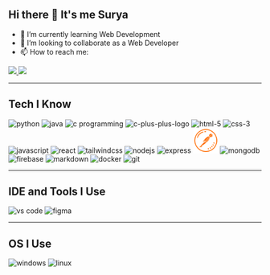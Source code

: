 <!-- Hi there 👋 It's me Surya -->
<h2>Hi there 👋 It's me Surya</h2>
<ul>
  <li>🌱 I’m currently learning Web Development</li>
  <li>👯 I’m looking to collaborate as a Web Developer</li>
  <li>📫 How to reach me:</li>
</ul>
<a href="https://www.linkedin.com/in/surya-palanisamy-/">
  <img src="https://img.shields.io/badge/LinkedIn-0077B5?style=for-the-badge&logo=linkedin&logoColor=white" />
</a>
<a href="https://www.instagram.com/surya_palanisamy28?igsh=eG1nbTN6eHAwazR2">
  <img src="https://img.shields.io/badge/Instagram-0077B5?style=for-the-badge&logo=instagram&logoColor=pink" />
</a>

<hr />

<!-- Tech I Know -->
<h2>Tech I Know</h2>
<div>
  <img height="50" width="50" src="https://img.icons8.com/color/50/000000/python.png" alt="python" />
  <img height="50" width="50" src="https://img.icons8.com/color/50/java-coffee-cup-logo--v1.png" alt="java" />
  <img height="50" width="50" src="https://img.icons8.com/color/50/000000/c-programming.png" alt="c programming" />
  <img width="50" height="50" src="https://img.icons8.com/color/100/c-plus-plus-logo.png" alt="c-plus-plus-logo"/>
  <img height="50" width="50" src="https://img.icons8.com/color/50/000000/html-5.png" alt="html-5" />
  <img height="50" width="50" src="https://img.icons8.com/color/50/css3.png" alt="css-3" />
  <img height="50" width="50" src="https://img.icons8.com/color/50/javascript.png" alt="javascript" />
  <img height="50" width="50" src="https://img.icons8.com/color/50/000000/react-native.png" alt="react" />
  <img height="50" width="50" src="https://img.icons8.com/color/50/tailwind_css.png" alt="tailwindcss" />
  <img height="50" width="50" src="https://img.icons8.com/color/50/000000/nodejs.png" alt="nodejs" />
  <img height="50" width="50" src="https://img.icons8.com/nolan/50/express-js.png" alt="express" />
  <img width="50" height="50" src="postman-api.svg" alt="postman-api"/>
  <img height="50" width="50" src="https://img.icons8.com/color/50/mongo-db.png" alt="mongodb" />
  <img height="50" width="50" src="https://img.icons8.com/color/50/google-firebase-console.png" alt="firebase" />
  <img height="50" width="50" src="https://img.icons8.com/nolan/50/markdown.png" alt="markdown" />
  <img height="50" width="50" src="https://img.icons8.com/color/50/000000/docker.png" alt="docker" />
  <img height="50" width="50" src="https://img.icons8.com/color/50/000000/git.png" alt="git" />
  
</div>

<hr />

<!-- IDE and Tools I Use -->
<h2>IDE and Tools I Use</h2>
<div>
  <img height="50" width="50" src="https://img.icons8.com/color/50/000000/visual-studio-code-2019.png" alt="vs code" />
   <img height="50" width="50" src="https://img.icons8.com/color/50/figma--v1.png" alt="figma" />
</div>

<hr />

<!-- OS I Use -->
<h2>OS I Use</h2>
<div>
  <img height="50" width="50" src="https://img.icons8.com/fluency/50/windows-11.png" alt="windows" />
  <img height="50" width="50" src="https://img.icons8.com/color/50/linux--v1.png" alt="linux" />
</div>

